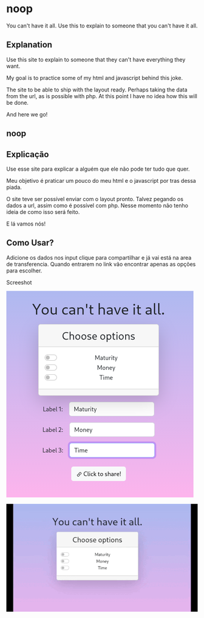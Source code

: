 # noop
 You can't have it all. Use this to explain to someone that you can't have it all.

## Explanation

Use this site to explain to someone that they can't have everything they want.

My goal is to practice some of my html and javascript behind this joke.

The site to be able to ship with the layout ready. Perhaps taking the data from the url, as is possible with php. At this point I have no idea how this will be done.

And here we go!


## noop

## Explicação

Use esse site para explicar a alguém que ele não pode ter tudo que quer.

Meu objetivo é praticar um pouco do meu html e o javascript por tras dessa piada.

O site teve ser possível enviar com o layout pronto. Talvez pegando os dados a url, assim como é possível com php. Nesse momento não tenho ideia de como isso será feito.

E lá vamos nós!

## Como Usar?

Adicione os dados nos input clique para compartilhar e já vai está na area de transferencia. Quando entrarem no link vão encontrar apenas as opções para escolher.

Screeshot

![Noop!](https://github.com/CharllysFernandes/noop/blob/main/preview.png)

![Noop!](https://github.com/CharllysFernandes/noop/blob/main/preview.gif)


